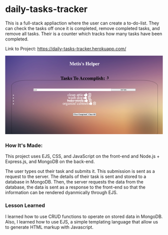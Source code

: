 # daily-tasks-tracker

This is a full-stack appliaction where the user can create a to-do-list. They can check the tasks off once it is completed, remove completed tasks, and remove all tasks. Their is a counter which tracks how many tasks have been completed. 

Link to Project: https://daily-tasks-tracker.herokuapp.com/

![Project Image](/public/pic/project.png)


### How It's Made:

This project uses EJS, CSS, and JavaScript on the front-end and Node.js + Express.js, and MongoDB on the back-end. 

The user types out their task and submits it. This submission is sent as a request to the server. The details of their task is sent and stored to a database in MongoDB. Then, the server requests the data from the database, the data is sent as a response to the front-end so that the information can be rendered dyanmically through EJS. 


### Lesson Learned

I learned how to use CRUD functions to operate on stored data in MongoDB. Also, I learned how to use EJS, a simple templating language that allow us to generate HTML markup with Javascript.  
 

###

